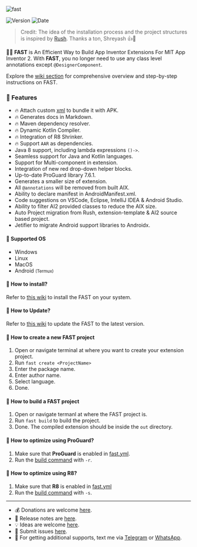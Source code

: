 ![fast](https://github.com/user-attachments/assets/1af854f5-fdb8-493a-8f07-be58ed8c2af3)

![Version](https://img.shields.io/badge/Latest_Version-2.5.0-blue?labelColor=orange) ![Date](https://img.shields.io/badge/-04.03.25.14.53-gold?logoColor=yellow)

> Credit: The idea of the installation process and the project structures is inspired by [Rush](https://github.com/shreyashsaitwal/rush-cli/tree/main). Thanks a ton, Shreyash 👍🎁

🏃‍♂️ **FAST** is An Efficient Way to Build App Inventor Extensions For MIT App Inventor 2. With **FAST**, you no longer need to use any class level annotations except `@DesignerComponent`.

Explore the [wiki section](https://github.com/jewelshkjony/fast-cli/wiki) for comprehensive overview and step-by-step instructions on FAST.

### 🌟 Features
- 🔥 Attach custom [xml](https://github.com/mit-cml/appinventor-sources/pull/3292) to bundle it with APK.
- 🔥 Generates docs in Markdown.
- 🔥 Maven dependency resolver.
- 🔥 Dynamic Kotlin Compiler.
- 🔥 Integration of R8 Shrinker.
- 🔥 Support `AAR` as dependencies.
- Java 8 support, including lambda expressions `()->`.
- Seamless support for Java and Kotlin languages.
- Support for Multi-component in extension.
- Integration of new red drop-down helper blocks.
- Up-to-date ProGuard library 7.6.1.
- Generates a smaller size of extension.
- All `@annotations` will be removed from built AIX.
- Ability to declare manifest in AndroidManifest.xml.
- Code suggestions on VSCode, Eclipse, IntelliJ IDEA & Android Studio.
- Ability to filter AI2 provided classes to reduce the AIX size.
- Auto Project migration from Rush, extension-template & AI2 source based project.
- Jetifier to migrate Android support libraries to Androidx.

#### 🤝 Supported OS
- Windows
- Linux
- MacOS
- Android <small>(Termux)</small>

#### 🤔 How to install?
Refer to [this wiki](https://github.com/jewelshkjony/fast-cli/wiki/Installation) to  install the FAST on your system.

#### 🤔 How to Update?
Refer to [this wiki](https://github.com/jewelshkjony/fast-cli/wiki/Upgradation) to update the FAST to the latest version.

#### 🤔 How to create a new FAST project
1. Open or navigate terminal at where you want to create your extension project.
2. Run `fast create <ProjectName>`
3. Enter the package name.
4. Enter author name.
5. Select language.
6. Done.

#### 🤔 How to build a FAST project
1. Open or navigate termanl at where the FAST project is.
2. Run `fast build` to build the project.
3. Done. The compiled extension should be inside the `out` directory.

#### 🤔 How to optimize using ProGuard?
1. Make sure that **ProGuard** is enabled in [fast.yml](https://github.com/jewelshkjony/fast-cli/wiki/Config%E2%80%90File%E2%80%90(fast.yml)).
2. Run the [build command](https://github.com/jewelshkjony/fast-cli/wiki/Build%E2%80%90Command) with `-r`.

#### 🤔 How to optimize using R8?
1. Make sure that **R8** is enabled in [fast.yml](https://github.com/jewelshkjony/fast-cli/wiki/Config%E2%80%90File%E2%80%90(fast.yml))
2. Run the [build command](https://github.com/jewelshkjony/fast-cli/wiki/Build%E2%80%90Command) with `-s`.
* **

* 💰 Donations are welcome [here](https://buymeacoffee.com/jewelshkjony).
* 📝 Release notes are [here](https://github.com/jewelshkjony/fast-cli/blob/main/ReleaseNotes.md).
* 💡 Ideas are welcome [here](https://github.com/jewelshkjony/fast-cli/discussions).
* 🐛 Submit issues [here](https://github.com/jewelshkjony/fast-cli/issues).
* 🤝 For getting additional supports, text me via [Telegram](https://t.me/jewelshkjony) or [WhatsApp](https://wa.me/8801775668913).

